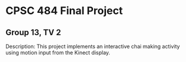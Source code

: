 # CPSC 484 Final Project
## Group 13, TV 2
Description: This project implements an interactive chai making activity using motion input from the Kinect display. 